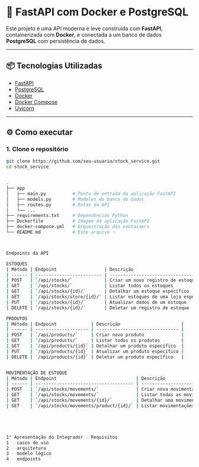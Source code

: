 # 🚀 FastAPI com Docker e PostgreSQL

Este projeto é uma API moderna e leve construída com **FastAPI**, containerizada com **Docker**, e conectada a um banco de dados **PostgreSQL** com persistência de dados.

---

## 📦 Tecnologias Utilizadas

- [FastAPI](https://fastapi.tiangolo.com/)
- [PostgreSQL](https://www.postgresql.org/)
- [Docker](https://www.docker.com/)
- [Docker Compose](https://docs.docker.com/compose/)
- [Uvicorn](https://www.uvicorn.org/)

---

## ⚙️ Como executar

### 1. Clone o repositório

```bash
git clone https://github.com/seu-usuario/stock_service.git
cd stock_service


.
├── app
│   ├── main.py          # Ponto de entrada da aplicação FastAPI
│   ├── models.py        # Modelos do banco de dados
│   ├── routes.py        # Rotas da API
│   └── ...
├── requirements.txt     # Dependências Python
├── Dockerfile           # Imagem da aplicação FastAPI
├── docker-compose.yml   # Orquestração dos containers
└── README.md            # Este arquivo ✨



Endpoints da API

ESTOQUES
| Método | Endpoint                  | Descrição                              |
| ------ | ------------------------- | -------------------------------------- |
| POST   | `/api/stocks/`            | Criar um novo registro de estoque      |
| GET    | `/api/stocks/`            | Listar todos os estoques               |
| GET    | `/api/stocks/{id}/`       | Detalhar um estoque específico         |
| GET    | `/api/stocks/store/{id}/` | Listar estoques de uma loja específica |
| PUT    | `/api/stocks/{id}/`       | Atualizar dados de um estoque          |
| DELETE | `/api/stocks/{id}/`       | Deletar um registro de estoque         |

PRODUTOS
| Método | Endpoint             | Descrição                       |
| ------ | -------------------- | ------------------------------- |
| POST   | `/api/products/`     | Criar novo produto              |
| GET    | `/api/products/`     | Listar todos os produtos        |
| GET    | `/api/products/{id}` | Detalhar um produto específico  |
| PUT    | `/api/products/{id}` | Atualizar um produto específico |
| DELETE | `/api/products/{id}` | Deletar um produto específico   |


MOVIMENTAÇÃO DE ESTOQUE
| Método | Endpoint                              | Descrição                                     |
| ------ | ------------------------------------- | --------------------------------------------- |
| POST   | `/api/stocks/movements/`              | Criar nova movimentação manual de estoque     |
| GET    | `/api/stocks/movements/`              | Listar todas as movimentações                 |
| GET    | `/api/stocks/movements/{id}/`         | Detalhar uma movimentação                     |
| GET    | `/api/stocks/movements/product/{id}/` | Listar movimentações de um produto específico |





1° Apresentação do Integrador - Requisitos
1 - casos de uso
2 - arquitetura
3 - modelo lógico
4 - endpoints
